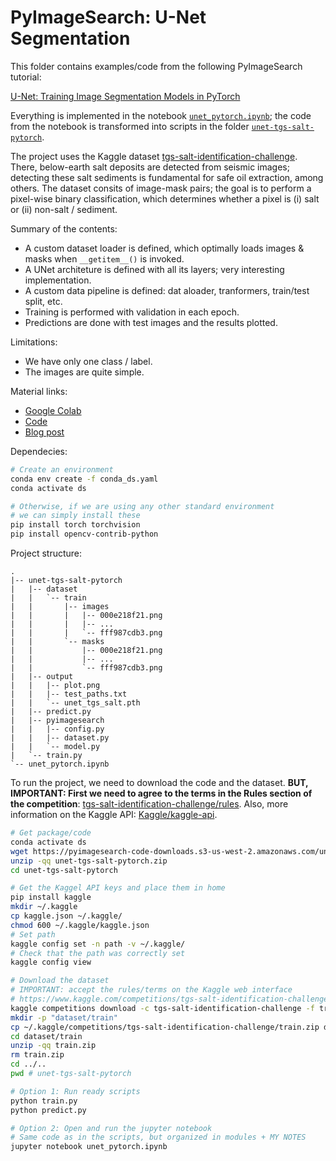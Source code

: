 # PyImageSearch: U-Net Segmentation

This folder contains examples/code from the following PyImageSearch tutorial:

[U-Net: Training Image Segmentation Models in PyTorch](https://pyimagesearch.com/2021/11/08/u-net-training-image-segmentation-models-in-pytorch/?_ga=2.73178069.791523268.1684131076-844635163.1684131075)

Everything is implemented in the notebook [`unet_pytorch.ipynb`](./unet_pytorch.ipynb); the code from the notebook is transformed into scripts in the folder [`unet-tgs-salt-pytorch`](./unet-tgs-salt-pytorch).

The project uses the Kaggle dataset [tgs-salt-identification-challenge](https://www.kaggle.com/competitions/tgs-salt-identification-challenge/overview). There, below-earth salt deposits are detected from seismic images; detecting these salt sediments is fundamental for safe oil extraction, among others. The dataset consits of image-mask pairs; the goal is to perform a pixel-wise binary classification, which determines whether a pixel is (i) salt or (ii) non-salt / sediment.

Summary of the contents:

- A custom dataset loader is defined, which optimally loads images & masks when `__getitem__()` is invoked.
- A UNet architeture is defined with all its layers; very interesting implementation.
- A custom data pipeline is defined: dat aloader, tranformers, train/test split, etc.
- Training is performed with validation in each epoch.
- Predictions are done with test images and the results plotted.

Limitations:

- We have only one class / label.
- The images are quite simple.

Material links:

- [Google Colab](https://colab.research.google.com/drive/1qRfXv17pfdvKjZM21b0k8YUp5k-E1M6g?usp=sharing)
- [Code](https://pyimagesearch-code-downloads.s3-us-west-2.amazonaws.com/unet-tgs-salt-pytorch/unet-tgs-salt-pytorch.zip)
- [Blog post](https://www.pyimagesearch.com/2021/11/08/u-net-training-image-segmentation-models-in-pytorch/?_ga=2.95606874.791523268.1684131076-844635163.1684131075)

Dependecies:

```bash
# Create an environment
conda env create -f conda_ds.yaml
conda activate ds

# Otherwise, if we are using any other standard environment
# we can simply install these
pip install torch torchvision
pip install opencv-contrib-python
```

Project structure:

```
.
|-- unet-tgs-salt-pytorch
|   |-- dataset
|   |   `-- train
|   |       |-- images
|   |       |   |-- 000e218f21.png
|   |       |   |-- ...
|   |       |   `-- fff987cdb3.png
|   |       `-- masks
|   |           |-- 000e218f21.png
|   |           |-- ...
|   |           `-- fff987cdb3.png
|   |-- output
|   |   |-- plot.png
|   |   |-- test_paths.txt
|   |   `-- unet_tgs_salt.pth
|   |-- predict.py
|   |-- pyimagesearch
|   |   |-- config.py
|   |   |-- dataset.py
|   |   `-- model.py
|   `-- train.py
`-- unet_pytorch.ipynb
```

To run the project, we need to download the code and the dataset. **BUT, IMPORTANT: First we need to agree to the terms in the Rules section of the competition**: [tgs-salt-identification-challenge/rules](https://www.kaggle.com/competitions/tgs-salt-identification-challenge/rules). Also, more information on the Kaggle API: [Kaggle/kaggle-api](https://github.com/Kaggle/kaggle-api).

```bash
# Get package/code
conda activate ds
wget https://pyimagesearch-code-downloads.s3-us-west-2.amazonaws.com/unet-tgs-salt-pytorch/unet-tgs-salt-pytorch.zip
unzip -qq unet-tgs-salt-pytorch.zip
cd unet-tgs-salt-pytorch

# Get the Kaggel API keys and place them in home 
pip install kaggle
mkdir ~/.kaggle
cp kaggle.json ~/.kaggle/
chmod 600 ~/.kaggle/kaggle.json
# Set path
kaggle config set -n path -v ~/.kaggle/
# Check that the path was correctly set
kaggle config view

# Download the dataset
# IMPORTANT: accept the rules/terms on the Kaggle web interface
# https://www.kaggle.com/competitions/tgs-salt-identification-challenge/rules
kaggle competitions download -c tgs-salt-identification-challenge -f train.zip
mkdir -p "dataset/train"
cp ~/.kaggle/competitions/tgs-salt-identification-challenge/train.zip dataset/train
cd dataset/train
unzip -qq train.zip
rm train.zip
cd ../..
pwd # unet-tgs-salt-pytorch

# Option 1: Run ready scripts
python train.py
python predict.py

# Option 2: Open and run the jupyter notebook
# Same code as in the scripts, but organized in modules + MY NOTES
jupyter notebook unet_pytorch.ipynb
```

